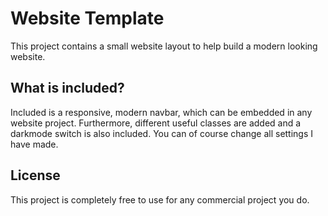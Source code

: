 # Website Template
This project contains a small website layout to help build
a modern looking website.


## What is included?
Included is a responsive, modern navbar, which can be embedded in any website project. Furthermore, different useful classes are added and a darkmode switch is also included. You can of course change all settings I have made.

## License
This project is completely free to use for any commercial project you do.
